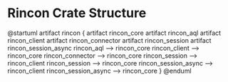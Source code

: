 # Rincon Crate Structure

@startuml
artifact rincon {
    artifact rincon_core
    artifact rincon_aql
    artifact rincon_client
    artifact rincon_connector
    artifact rincon_session
    artifact rincon_session_async
    rincon_aql --> rincon_core
    rincon_client --> rincon_core
    rincon_connector --> rincon_core
    rincon_session --> rincon_client
    rincon_session --> rincon_core
    rincon_session_async --> rincon_client
    rincon_session_async --> rincon_core
}
@enduml
